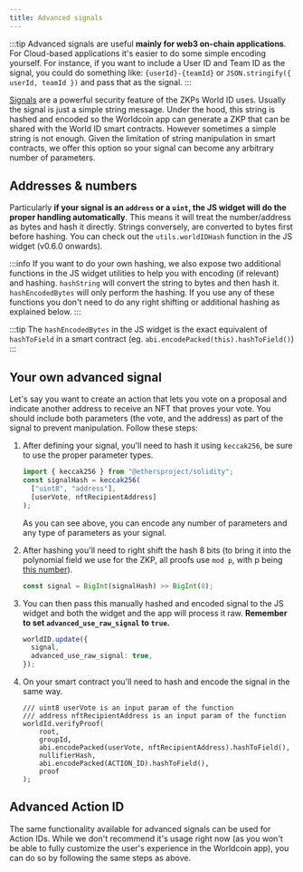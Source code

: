 ```yaml
---
title: Advanced signals
---
```


:::tip
Advanced signals are useful **mainly for web3 on-chain applications**. For Cloud-based applications it's easier to do some simple encoding yourself. For instance, if you want to include a User ID and Team ID as the signal, you could do something like: `{userId}-{teamId}` or `JSON.stringify({ userId, teamId })` and pass that as the signal.
:::

[Signals](/docs/about/glossary#signal) are a powerful security feature of the ZKPs World ID uses. Usually the signal is just a simple string message. Under the hood, this string is hashed and encoded so the Worldcoin app can generate a ZKP that can be shared with the World ID smart contracts. However sometimes a simple string is not enough. Given the limitation of string manipulation in smart contracts, we offer this option so your signal can become any arbitrary number of parameters.

## Addresses & numbers

Particularly **if your signal is an `address` or a `uint`, the JS widget will do the proper handling automatically**. This means it will treat the number/address as bytes and hash it directly. Strings conversely, are converted to bytes first before hashing. You can check out the `utils.worldIDHash` function in the JS widget (v0.6.0 onwards).

:::info
If you want to do your own hashing, we also expose two additional functions in the JS widget utilities to help you with encoding (if relevant) and hashing. `hashString` will convert the string to bytes and then hash it. `hashEncodedBytes` will only perform the hashing. If you use any of these functions you don't need to do any right shifting or additional hashing as explained below.
:::

:::tip
The `hashEncodedBytes` in the JS widget is the exact equivalent of `hashToField` in a smart contract (eg. `abi.encodePacked(this).hashToField()`)
:::

## Your own advanced signal

Let's say you want to create an action that lets you vote on a proposal and indicate another address to receive an NFT that proves your vote. You should include both parameters (the vote, and the address) as part of the signal to prevent manipulation. Follow these steps:

1. After defining your signal, you'll need to hash it using `keccak256`, be sure to use the proper parameter types.

   ```typescript
   import { keccak256 } from "@ethersproject/solidity";
   const signalHash = keccak256(
     ["uint8", "address"],
     [userVote, nftRecipientAddress]
   );
   ```

   As you can see above, you can encode any number of parameters and any type of parameters as your signal.

2. After hashing you'll need to right shift the hash 8 bits <span className="text--muted">(to bring it into the polynomial field we use for the ZKP, all proofs use `mod p`, with p being [this number](https://github.com/worldcoin/semaphore-rs/blob/fca8183829491284fc160a5b0a7765698a9f39ed/src/field.rs#L11)).</span>

   ```typescript
   const signal = BigInt(signalHash) >> BigInt(8);
   ```

3. You can then pass this manually hashed and encoded signal to the JS widget and both the widget and the app will process it raw. **Remember to set `advanced_use_raw_signal` to `true`.**

   ```typescript
   worldID.update({
     signal,
     advanced_use_raw_signal: true,
   });
   ```

4. On your smart contract you'll need to hash and encode the signal in the same way.

   ```solidity
   /// uint8 userVote is an input param of the function
   /// address nftRecipientAddress is an input param of the function
   worldId.verifyProof(
       root,
       groupId,
       abi.encodePacked(userVote, nftRecipientAddress).hashToField(),
       nullifierHash,
       abi.encodePacked(ACTION_ID).hashToField(),
       proof
   );
   ```

## Advanced Action ID

The same functionality available for advanced signals can be used for Action IDs. While we don't recommend it's usage right now (as you won't be able to fully customize the user's experience in the Worldcoin app), you can do so by following the same steps as above.
